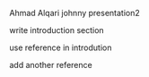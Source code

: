 Ahmad Alqari
johnny
presentation2

write introduction section

use reference in introdution

add another reference